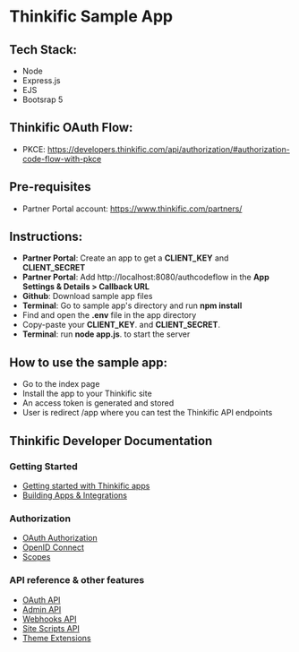 # Thinkific Sample App

## Tech Stack:

- Node
- Express.js
- EJS
- Bootsrap 5

## Thinkific OAuth Flow:

- PKCE: https://developers.thinkific.com/api/authorization/#authorization-code-flow-with-pkce

## Pre-requisites

- Partner Portal account: https://www.thinkific.com/partners/

## Instructions:

- **Partner Portal**: Create an app to get a **CLIENT_KEY** and **CLIENT_SECRET**
- **Partner Portal**: Add http://localhost:8080/authcodeflow in the **App Settings & Details > Callback URL**
- **Github**: Download sample app files
- **Terminal**: Go to sample app's directory and run **npm install**
- Find and open the **.env** file in the app directory
- Copy-paste your **CLIENT_KEY**. and **CLIENT_SECRET**.
- **Terminal**: run **node app.js**. to start the server

## How to use the sample app:

- Go to the index page
- Install the app to your Thinkific site
- An access token is generated and stored
- User is redirect /app where you can test the Thinkific API endpoints

## Thinkific Developer Documentation

### Getting Started
- [Getting started with Thinkific apps](https://developers.thinkific.com/building-apps/#getting-started-with-apps)
- [Building Apps & Integrations](https://developers.thinkific.com/building-apps/)

### Authorization
- [OAuth Authorization](https://developers.thinkific.com/api/authorization/)
- [OpenID Connect](https://developers.thinkific.com/api/openid-connect)
- [Scopes](https://developers.thinkific.com/api/scopes)

### API reference & other features
- [OAuth API](https://developers.thinkific.com/api/oauth/)
- [Admin API](https://developers.thinkific.com/api/api-documentation/)
- [Webhooks API](https://developers.thinkific.com/api/webhooks-api/)
- [Site Scripts API](https://developers.thinkific.com/building-apps/site-scripts/)
- [Theme Extensions](https://developers.thinkific.com/building-apps/theme-extensions/)
